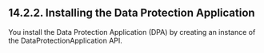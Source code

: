 ## 14.2.2. Installing the Data Protection Application

You install the Data Protection Application (DPA) by creating an instance of the DataProtectionApplication API.

